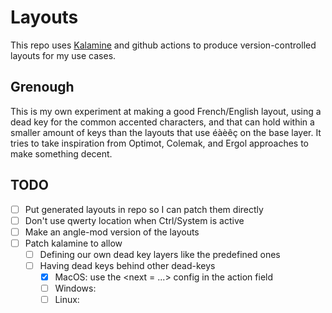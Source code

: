 <!--
SPDX-FileCopyrightText: 2023 Gerry Agbobada <git@gagbo.net>

SPDX-License-Identifier: CC0-1.0
-->

# Layouts

This repo uses [Kalamine](https://github.com/fabi1cazenave/kalamine) and
github actions to produce version-controlled layouts for my use cases.

## Grenough

This is my own experiment at making a good French/English layout, using
a dead key for the common accented characters, and that can hold within
a smaller amount of keys than the layouts that use éàèêç on the base layer.
It tries to take inspiration from Optimot, Colemak, and Ergol approaches
to make something decent.

## TODO

- [ ] Put generated layouts in repo so I can patch them directly
- [ ] Don't use qwerty location when Ctrl/System is active
- [ ] Make an angle-mod version of the layouts
- [ ] Patch kalamine to allow
  + [ ] Defining our own dead key layers like the predefined ones
  + [ ] Having dead keys behind other dead-keys
    - [x] MacOS: use the <next = ...> config in the action field
    - [ ] Windows:
    - [ ] Linux:
